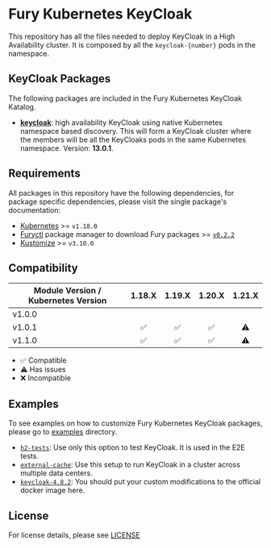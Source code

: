 # Fury Kubernetes KeyCloak

This repository has all the files needed to deploy KeyCloak in a High Availability cluster. It is composed by all
the `keycloak-{number}` pods in the namespace.

## KeyCloak Packages

The following packages are included in the Fury Kubernetes KeyCloak Katalog.

- **[keycloak](#keycloak)**: high availability KeyCloak using native Kubernetes namespace based discovery.
This will form a KeyCloak cluster where the members will be all the KeyCloaks pods in the same Kubernetes namespace.
Version: **13.0.1**.

## Requirements

All packages in this repository have the following dependencies, for package
specific dependencies, please visit the single package's documentation:

- [Kubernetes](https://kubernetes.io) >= `v1.18.0`
- [Furyctl](https://github.com/sighupio/furyctl) package manager to download
  Fury packages >= [`v0.2.2`](https://github.com/sighupio/furyctl/releases/tag/v0.2.2)
- [Kustomize](https://github.com/kubernetes-sigs/kustomize) >= `v3.10.0`

## Compatibility

| Module Version / Kubernetes Version |       1.18.X       |       1.19.X       |       1.20.X       |  1.21.X   |
| ----------------------------------- | :----------------: | :----------------: | :----------------: | :-------: |
| v1.0.0                              |                    |                    |                    |           |
| v1.0.1                              | :white_check_mark: | :white_check_mark: | :white_check_mark: | :warning: |
| v1.1.0                              | :white_check_mark: | :white_check_mark: | :white_check_mark: | :warning: |

- :white_check_mark: Compatible
- :warning: Has issues
- :x: Incompatible

## Examples

To see examples on how to customize Fury Kubernetes KeyCloak packages, please
go to [examples](examples) directory.

- [`h2-tests`](examples/h2-tests): Use only this option to test KeyCloak. It is used in the E2E tests.
- [`external-cache`](examples/external-cache): Use this setup to run KeyCloak in a cluster across multiple data
centers.
- [`keycloak-4.8.2`](examples/keycloak-4.8.2): You should put your custom modifications to the official docker image
here.

## License

For license details, please see [LICENSE](LICENSE)

